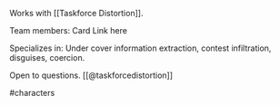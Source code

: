 Works with [[Taskforce Distortion]].

Team members: Card Link here

Specializes in: Under cover information extraction, contest infiltration, disguises, coercion.

Open to questions. [[@taskforcedistortion]]

#characters 